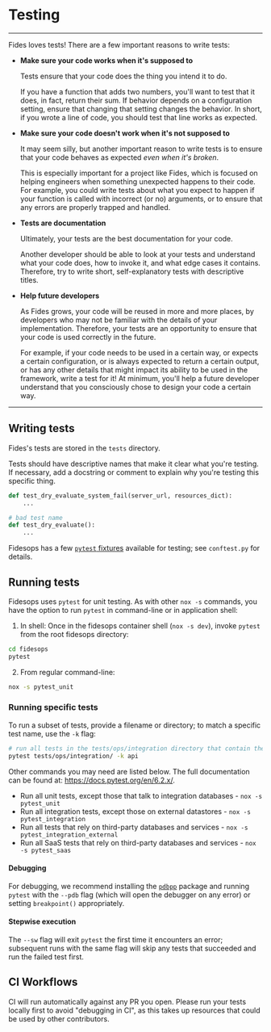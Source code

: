 # Testing

---

Fides loves tests! There are a few important reasons to write tests:

- **Make sure your code works when it's supposed to**

  Tests ensure that your code does the thing you intend it to do.

  If you have a function that adds two numbers, you'll want to test that it does, in fact, return their sum. If behavior depends on a configuration setting, ensure that changing that setting changes the behavior. In short, if you wrote a line of code, you should test that line works as expected.

- **Make sure your code doesn't work when it's not supposed to**

  It may seem silly, but another important reason to write tests is to ensure that your code behaves as expected _even when it's broken_.

  This is especially important for a project like Fides, which is focused on helping engineers when something unexpected happens to their code. For example, you could write tests about what you expect to happen if your function is called with incorrect (or no) arguments, or to ensure that any errors are properly trapped and handled.

- **Tests are documentation**

  Ultimately, your tests are the best documentation for your code.

  Another developer should be able to look at your tests and understand what your code does, how to invoke it, and what edge cases it contains. Therefore, try to write short, self-explanatory tests with descriptive titles.

- **Help future developers**

  As Fides grows, your code will be reused in more and more places, by developers who may not be familiar with the details of your implementation. Therefore, your tests are an opportunity to ensure that your code is used correctly in the future.

  For example, if your code needs to be used in a certain way, or expects a certain configuration, or is always expected to return a certain output, or has any other details that might impact its ability to be used in the framework, write a test for it! At minimum, you'll help a future developer understand that you consciously chose to design your code a certain way.

---

## Writing tests

Fides's tests are stored in the `tests` directory.

Tests should have descriptive names that make it clear what you're testing. If necessary, add a docstring or comment to explain why you're testing this specific thing.

```python
def test_dry_evaluate_system_fail(server_url, resources_dict):
    ...

# bad test name
def test_dry_evaluate():
    ...
```

Fidesops has a few [`pytest` fixtures](https://docs.pytest.org/en/stable/fixture.html) available for testing; see `conftest.py` for details.

## Running tests

Fidesops uses `pytest` for unit testing. As with other `nox -s` commands, you have the option to run `pytest` in command-line or in application shell:

1. In shell: Once in the fidesops container shell (`nox -s dev`), invoke `pytest` from the root fidesops directory:

```bash
cd fidesops
pytest
```

2. From regular command-line:

```bash
nox -s pytest_unit
```

### Running specific tests

To run a subset of tests, provide a filename or directory; to match a specific test name, use the `-k` flag:

```bash
# run all tests in the tests/ops/integration directory that contain the word "api" in their title
pytest tests/ops/integration/ -k api
```

Other commands you may need are listed below. The full documentation can be found at: <https://docs.pytest.org/en/6.2.x/>.

- Run all unit tests, except those that talk to integration databases - `nox -s pytest_unit`
- Run all integration tests, except those on external datastores - `nox -s pytest_integration`
- Run all tests that rely on third-party databases and services - `nox -s pytest_integration_external`
- Run all SaaS tests that rely on third-party databases and services - `nox -s pytest_saas`

#### Debugging

For debugging, we recommend installing the [`pdbpp`](https://github.com/pdbpp/pdbpp) package and running `pytest` with the `--pdb` flag (which will open the debugger on any error) or setting `breakpoint()` appropriately.

#### Stepwise execution

The `--sw` flag will exit `pytest` the first time it encounters an error; subsequent runs with the same flag will skip any tests that succeeded and run the failed test first.

## CI Workflows

CI will run automatically against any PR you open. Please run your tests locally first to avoid "debugging in CI", as this takes up resources that could be used by other contributors.
